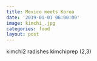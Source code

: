 ```yaml
---
title: Mexico meets Korea
date: '2019-01-01 06:00:00'
image: kimchi_.jpg
categories: food
layout: post
---
```


kimchi2
radishes
kimchiprep (2,3)